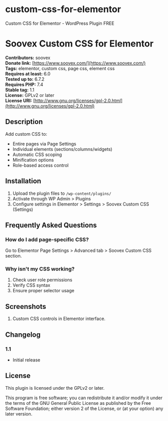 # custom-css-for-elementor
Custom CSS for Elementor - WordPress Plugin FREE


# Soovex Custom CSS for Elementor

**Contributors:** soovex  
**Donate link:** [https://www.soovex.com/](https://www.soovex.com/)  
**Tags:** elementor, custom css, page css, element css  
**Requires at least:** 6.0  
**Tested up to:** 6.7.2  
**Requires PHP:** 7.4  
**Stable tag:** 1.1  
**License:** GPLv2 or later  
**License URI:** [http://www.gnu.org/licenses/gpl-2.0.html](http://www.gnu.org/licenses/gpl-2.0.html)

## Description

Add custom CSS to:
- Entire pages via Page Settings
- Individual elements (sections/columns/widgets)
- Automatic CSS scoping
- Minification options
- Role-based access control

## Installation

1. Upload the plugin files to `/wp-content/plugins/`
2. Activate through WP Admin > Plugins
3. Configure settings in Elementor > Settings > Soovex Custom CSS (Settings)

## Frequently Asked Questions

### How do I add page-specific CSS?

Go to Elementor Page Settings > Advanced tab > Soovex Custom CSS section.

### Why isn't my CSS working?

1. Check user role permissions
2. Verify CSS syntax
3. Ensure proper selector usage

## Screenshots

1. Custom CSS controls in Elementor interface.

## Changelog

### 1.1
- Initial release

## License

This plugin is licensed under the GPLv2 or later.

This program is free software; you can redistribute it and/or modify it under the terms of the GNU General Public License as published by the Free Software Foundation; either version 2 of the License, or (at your option) any later version.
